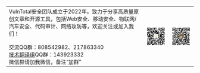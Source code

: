 <table><tr>
<td>VulnTotal安全团队成立于2022年。致力于分享高质量原创文章和开源工具，包括Web安全、移动安全、物联网/汽车安全、代码审计、网络攻防等，欢迎关注或加入我们！<br /><br />交流QQ群：808542982、217863340<br /><a href="https://github.com/VulnTotal-Team/TranslateProject">技术翻译组</a>QQ群：143923332<br />微信群请加我微信，备注“加群”</td>
<td><img align="right" src=./img/gzh.jpg width="200"></td>
<td><img align="right" src=./img/wechat.jpg width="200"></td>
</tr></table>
